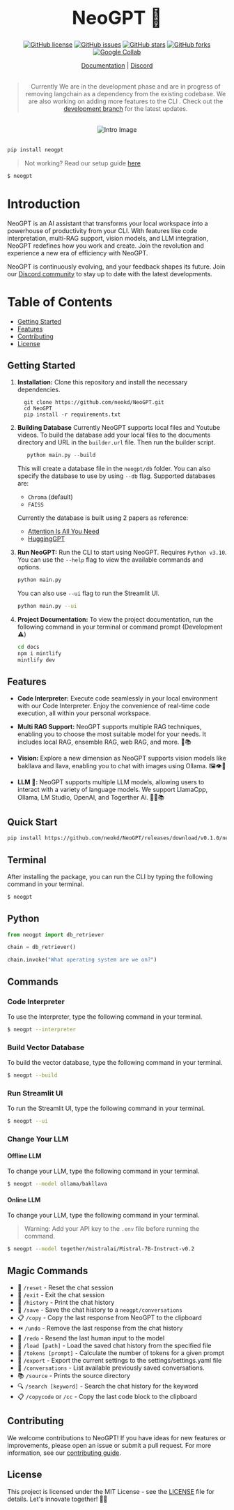 <div align="center">
  <!-- <img src="https://github.com/neokd/NeoGPT/assets/71772185/82d5c63d-81b5-4b45-95d4-53641016bfdc" alt="NeoGPT Gif" width="500"/> -->
  
<h1 style="font-size: 3em;">NeoGPT 🚀</h1>

  [![GitHub license](https://img.shields.io/github/license/neokd/NeoGPT?style=flat-round&color=blue&logo=github)](https://github.com/neokd/NeoGPT/blob/main/LICENSE)
[![GitHub issues](https://img.shields.io/github/issues/neokd/NeoGPT?style=flat-round&color=green&logo=github)](https://github.com/neokd/NeoGPT/issues)
[![GitHub stars](https://img.shields.io/github/stars/neokd/NeoGPT?style=flat-round&color=yellow&logo=github)](https://github.com/neokd/NeoGPT/stargazers)
[![GitHub forks](https://img.shields.io/github/forks/neokd/NeoGPT?style=flat-round&color=orange&logo=github)](https://github.com/neokd/NeoGPT/network)
[![Google Collab](https://img.shields.io/badge/Colab-F9AB00?style=flat-round&logo=googlecolab&labelColor=525252)](https://colab.research.google.com/drive/1ngzHdvoHfbSXZaeW5dBA__W4oHGLTQhV?usp=sharing)


</div>


<div align="center">
    
<span>
        <a href="https://docs.neogpt.dev/introduction">Documentation</a>
        <span> | </span>
        <a href="https://discord.gg/qNqjsGuCTG">Discord</a>
</span>
<div>
<br/>

> Currently We are in the development phase and are in progress of removing langchain as a dependency from the existing codebase. We are also working on adding more features to the CLI . Check out the [development branch](https://github.com/neokd/NeoGPT/tree/v0.2) for the latest updates.

<br/>
<img src="https://github.com/neokd/NeoGPT/blob/f04841e9afbac5bf426aca3619cd86a464da4932/docs/assets/intro.png?raw=true" alt="Intro Image"/>
</div>
</div>
<br/>

```bash
pip install neogpt
```
> Not working? Read our setup guide [here](https://docs.neogpt.dev/installation)

```bash
$ neogpt
```

# Introduction
NeoGPT is an AI assistant that transforms your local workspace into a powerhouse of productivity from your CLI. With features like code interpretation, multi-RAG support, vision models, and LLM integration, NeoGPT redefines how you work and create. Join the revolution and experience a new era of efficiency with NeoGPT.



NeoGPT is continuously evolving, and your feedback shapes its future. Join our [Discord community](https://discord.gg/qNqjsGuCTG) to stay up to date with the latest developments.


# Table of Contents
- [Getting Started](#getting-started)
- [Features](#features)
- [Contributing](#contributing)
- [License](#license)

## Getting Started

1. **Installation:** Clone this repository and install the necessary dependencies.


    ```
      git clone https://github.com/neokd/NeoGPT.git
      cd NeoGPT
      pip install -r requirements.txt
    ```

2. **Building Database** Currently NeoGPT supports local files and Youtube videos. To build the database add your local files to the documents directory and URL in the `builder.url` file. Then run the builder script.

    ```python
       python main.py --build
    ```
    This will create a database file in the `neogpt/db` folder. You can also specify the database to use by using `--db` flag.
    Supported databases are:
    - `Chroma` (default)
    - `FAISS`

    Currently the database is built using 2 papers as reference:
    - [Attention Is All You Need](https://arxiv.org/pdf/1706.03762.pdf)
    - [HuggingGPT](https://arxiv.org/pdf/2303.17580.pdf)


3. **Run NeoGPT:** Run the CLI to start using NeoGPT. Requires `Python v3.10`. You can use the `--help` flag to view the available commands and options.
    ```bash
    python main.py
    ```
    You can also use `--ui` flag to run the Streamlit UI.
    ```bash
    python main.py --ui
    ```

4. **Project Documentation:**
    To view the project documentation, run the following command in your terminal or command prompt (Development ⚠️)
    ```bash
    cd docs
    npm i mintlify
    mintlify dev
    ```
    

## Features

- **Code Interpreter:**
    Execute code seamlessly in your local environment with our Code Interpreter. Enjoy the convenience of real-time code execution, all within your personal workspace.

- **Multi RAG Support:**
    NeoGPT supports multiple RAG techniques, enabling you to choose the most suitable model for your needs. It includes local RAG, ensemble RAG, web RAG, and more. 🧠📚

- **Vision:**
   Explore a new dimension as NeoGPT supports vision models like bakllava and llava, enabling you to chat with images using Ollama. 🖼️👁️🧠

- **LLM 🤖:**
   NeoGPT supports multiple LLM models, allowing users to interact with a variety of language models. We support LlamaCpp, Ollama, LM Studio, OpenAI, and Togerther Ai. 🤖🧠📚


## Quick Start

```bash
pip install https://github.com/neokd/NeoGPT/releases/download/v0.1.0/neogpt-0.1.0-py3-none-any.whl
```

## Terminal

After installing the package, you can run the CLI by typing the following command in your terminal.

```bash
$ neogpt
```

## Python

```python
from neogpt import db_retriever

chain = db_retriever()

chain.invoke("What operating system are we on?")
```

## Commands


### Code Interpreter
To use the Interpreter, type the following command in your terminal.

```bash
$ neogpt --interpreter
```

### Build Vector Database
To build the vector database, type the following command in your terminal.

```bash
$ neogpt --build
```

### Run Streamlit UI
To run the Streamlit UI, type the following command in your terminal.

```bash
$ neogpt --ui
```

### Change Your LLM

#### Offline LLM

To change your LLM, type the following command in your terminal.

```bash
$ neogpt --model ollama/bakllava
```
#### Online LLM

To change your LLM, type the following command in your terminal.

> Warning: Add your API key to the `.env` file before running the command.

```bash
$ neogpt --model together/mistralai/Mistral-7B-Instruct-v0.2
```

## Magic Commands


- 🔄 `/reset` - Reset the chat session
- 🚪 `/exit` - Exit the chat session
- 📜 `/history` - Print the chat history
- 💾 `/save` - Save the chat history to a `neogpt/conversations`
- 📋 `/copy` - Copy the last response from NeoGPT to the clipboard
- ⏪ `/undo` - Remove the last response from the chat history
- 🔁 `/redo` - Resend the last human input to the model
- 📂 `/load [path]` - Load the saved chat history from the specified file
- 🔖 `/tokens [prompt]` - Calculate the number of tokens for a given prompt
- 📄 `/export` - Export the current settings to the settings/settings.yaml file
- 📜 `/conversations` - List available previously saved conversations.
- 📚 `/source` - Prints the source directory
- 🔍 `/search [keyword]` - Search the chat history for the keyword
- 📋 `/copycode` or `/cc` - Copy the last code block to the clipboard


## Contributing
We welcome contributions to NeoGPT! If you have ideas for new features or improvements, please open an issue or submit a pull request. For more information, see our [contributing guide](CONTRIBUTING.md).

## License
This project is licensed under the MIT License - see the [LICENSE](LICENSE) file for details. Let's innovate together! 🤖✨


 



























































 
   
